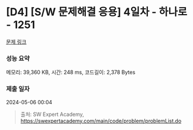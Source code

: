# [D4] [S/W 문제해결 응용] 4일차 - 하나로 - 1251 

[문제 링크](https://swexpertacademy.com/main/code/problem/problemDetail.do?contestProbId=AV15StKqAQkCFAYD) 

### 성능 요약

메모리: 39,360 KB, 시간: 248 ms, 코드길이: 2,378 Bytes

### 제출 일자

2024-05-06 00:04



> 출처: SW Expert Academy, https://swexpertacademy.com/main/code/problem/problemList.do